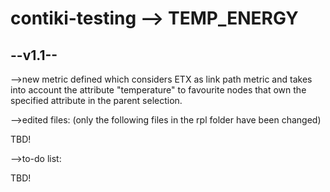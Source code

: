 contiki-testing --> TEMP_ENERGY
===============

--v1.1--
--------------

-->new metric defined which considers ETX as link path metric and takes into account the attribute "temperature" to favourite nodes that own the specified attribute in the parent selection.

-->edited files: (only the following files in the rpl folder have been changed)

TBD!  

-->to-do list:

TBD!